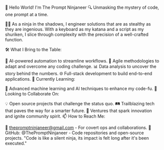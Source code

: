 👋 Hello World! I'm The Prompt Ninjaneer
🔍 Unmasking the mystery of code, one prompt at a time.

👨‍💻 As a ninja in the shadows, I engineer solutions that are as stealthy as they are ingenious. With a keyboard as my katana and a script as my shuriken, I slice through complexity with the precision of a well-crafted function.

🛠️ What I Bring to the Table:

🤖 AI-powered automation to streamline workflows.
🚀 Agile methodologies to adapt and overcome any coding challenge.
📊 Data analysis to uncover the story behind the numbers.
🌐 Full-stack development to build end-to-end applications.
🌱 Currently Learning:

🧠 Advanced machine learning and AI techniques to enhance my code-fu.
🤝 Looking to Collaborate On:

💡 Open source projects that challenge the status quo.
🛤️ Trailblazing tech that paves the way for a smarter future.
🌟 Ventures that spark innovation and ignite community spirit.
📫 How to Reach Me:

📧 thepromptninjaneer@gmail.com - For covert ops and collaborations.
🐙 GitHub: @ThePromptNinjaneer - Code repositories and open-source projects.
"Code is like a silent ninja, its impact is felt long after it's been executed."
